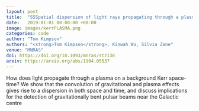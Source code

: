 ```yaml
---
layout: post
title:  "SSSpatial dispersion of light rays propagating through a plasma in Kerr space-time"
date:   2019-01-01 00:00:00 +00:00
image: images/kerrPLASMA.png
categories: code
author: "Tom Kimpson"
authors: "<strong>Tom Kimpson</strong>, Kinwah Wu, Silvia Zane"
venue: "MNRAS"
doi: https://doi.org/10.1093/mnras/stz138
arxiv: https://arxiv.org/abs/1904.05537
---
```

How does light propagate through a plasma on a background Kerr space-time? We show that the convolution of gravitational and plasma effects gives rise to a dispersion in both space and time,  and discuss implications for the detection of gravitationally bent pulsar beams near the Galactic centre
